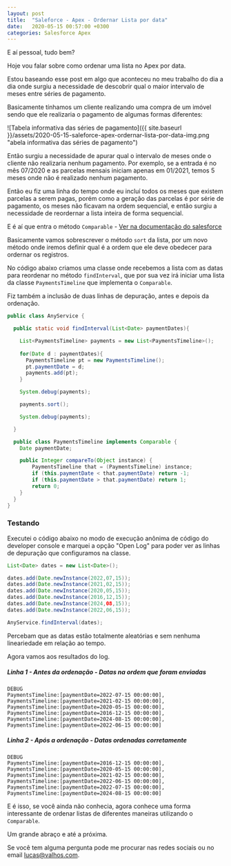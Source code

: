 ```yaml
---
layout: post
title:  "Saleforce - Apex - Ordernar Lista por data"
date:   2020-05-15 00:57:00 +0300
categories: Salesforce Apex
---
```


E aí pessoal, tudo bem?

Hoje vou falar sobre como ordenar uma lista no Apex por data.

Estou baseando esse post em algo que aconteceu no meu trabalho do dia a dia onde surgiu a necessidade de descobrir qual o maior intervalo de meses entre séries de pagamento.

Basicamente tínhamos um cliente realizando uma compra de um imóvel sendo que ele realizaria o pagamento de algumas formas diferentes:

![Tabela informativa das séries de pagamento]({{ site.baseurl }}/assets/2020-05-15-saleforce-apex-ordernar-lista-por-data-img.png "abela informativa das séries de pagamento")

Então surgiu a necessidade de apurar qual o intervalo de meses onde o cliente não realizaria nenhum pagamento. Por exemplo, se a entrada é no mês 07/2020 e as parcelas mensais iniciam apenas em 01/2021, temos 5 meses onde não é realizado nenhum pagamento.

Então eu fiz uma linha do tempo onde eu incluí todos os meses que existem parcelas a serem pagas, porém como a geração das parcelas é por série de pagamento, os meses não ficavam na ordem sequencial, e então surgiu a necessidade de reordernar a lista inteira de forma sequencial.

E é aí que entra o método ```Comparable``` - [Ver na documentação do salesforce][Comparable]

Basicamente vamos sobrescrever o método ```sort``` da lista, por um novo método onde iremos definir qual é a ordem que ele deve obedecer para ordernar os registros.

No código abaixo criamos uma classe onde recebemos a lista com as datas para reordenar no método ```findInterval```, que por sua vez irá iniciar uma lista da classe ```PaymentsTimeline``` que implementa o ```Comparable```.

Fiz também a inclusão de duas linhas de depuração, antes e depois da ordenação.

```java
public class AnyService {

  public static void findInterval(List<Date> paymentDates){

    List<PaymentsTimeline> payments = new List<PaymentsTimeline>();
    
    for(Date d : paymentDates){
      PaymentsTimeline pt = new PaymentsTimeline();
      pt.paymentDate = d;
      payments.add(pt);
    }

    System.debug(payments);

    payments.sort();

    System.debug(payments);

  }

  public class PaymentsTimeline implements Comparable {
    Date paymentDate;

    public Integer compareTo(Object instance) {
        PaymentsTimeline that = (PaymentsTimeline) instance;
        if (this.paymentDate < that.paymentDate) return -1;
        if (this.paymentDate > that.paymentDate) return 1;
        return 0; 
    }
  }
}
```

### Testando

Executei o código abaixo no modo de execução anônima de código do developer console e marquei a opção "Open Log" para poder ver as linhas de depuração que configuramos na classe.

```java
List<Date> dates = new List<Date>();

dates.add(Date.newInstance(2022,07,15));
dates.add(Date.newInstance(2021,02,15));
dates.add(Date.newInstance(2020,05,15));
dates.add(Date.newInstance(2016,12,15));
dates.add(Date.newInstance(2024,08,15));
dates.add(Date.newInstance(2022,06,15));

AnyService.findInterval(dates);
```

Percebam que as datas estão totalmente aleatórias e sem nenhuma lineariedade em relação ao tempo.

Agora vamos aos resultados do log.

##### Linha 1 - Antes da ordenação - Datas na ordem que foram enviadas
```
DEBUG
PaymentsTimeline:[paymentDate=2022-07-15 00:00:00],
PaymentsTimeline:[paymentDate=2021-02-15 00:00:00],
PaymentsTimeline:[paymentDate=2020-05-15 00:00:00],
PaymentsTimeline:[paymentDate=2016-12-15 00:00:00],
PaymentsTimeline:[paymentDate=2024-08-15 00:00:00],
PaymentsTimeline:[paymentDate=2022-06-15 00:00:00]
```

##### Linha 2 - Após a ordenação - Datas ordenadas corretamente
```
DEBUG
PaymentsTimeline:[paymentDate=2016-12-15 00:00:00],
PaymentsTimeline:[paymentDate=2020-05-15 00:00:00],
PaymentsTimeline:[paymentDate=2021-02-15 00:00:00],
PaymentsTimeline:[paymentDate=2022-06-15 00:00:00],
PaymentsTimeline:[paymentDate=2022-07-15 00:00:00],
PaymentsTimeline:[paymentDate=2024-08-15 00:00:00]
```

E é isso, se você ainda não conhecia, agora conhece uma forma interessante de ordenar listas de diferentes maneiras utilizando o ```Comparable```.

Um grande abraço e até a próxima.

Se você tem alguma pergunta pode me procurar nas redes sociais ou no email lucas@valhos.com.

[Comparable]: https://developer.salesforce.com/docs/atlas.en-us.apexcode.meta/apexcode/apex_comparable.htm
